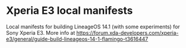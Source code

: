 # Xperia E3 local manifests
Local manifests for building LineageOS 14.1 (with some experiments) for Sony Xperia E3.
More info at https://forum.xda-developers.com/xperia-e3/general/guide-build-lineageos-14-1-flamingo-t3616447
